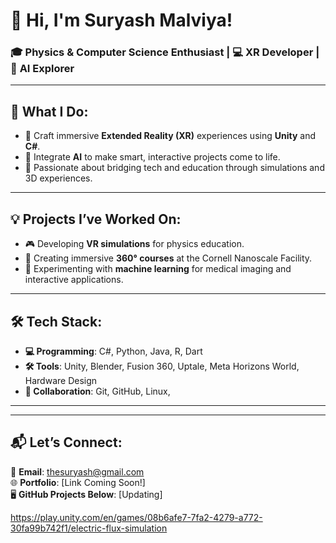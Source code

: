# 👋 Hi, I'm Suryash Malviya!

### 🎓 **Physics & Computer Science Enthusiast** | 💻 **XR Developer** | 🤖 **AI Explorer**

---

## 🌟 What I Do:
- 🥽 Craft immersive **Extended Reality (XR)** experiences using **Unity** and **C#**.
- 🧠 Integrate **AI** to make smart, interactive projects come to life.
- 🔬 Passionate about bridging tech and education through simulations and 3D experiences.

---

## 💡 Projects I’ve Worked On:
- 🎮 Developing **VR simulations** for physics education.
- 📸 Creating immersive **360° courses** at the Cornell Nanoscale Facility.
- 🚀 Experimenting with **machine learning** for medical imaging and interactive applications.

---

## 🛠️ Tech Stack:
- **💻 Programming**: C#, Python, Java, R, Dart  
- **🛠️ Tools**: Unity, Blender, Fusion 360, Uptale, Meta Horizons World, Hardware Design  
- **🔗 Collaboration**: Git, GitHub, Linux,   

---
---
## 📬 Let’s Connect:
📧 **Email**: thesuryash@gmail.com  
🌐 **Portfolio**: [Link Coming Soon!]  
🖥️ **GitHub Projects Below**: [Updating]

https://play.unity.com/en/games/08b6afe7-7fa2-4279-a772-30fa99b742f1/electric-flux-simulation
